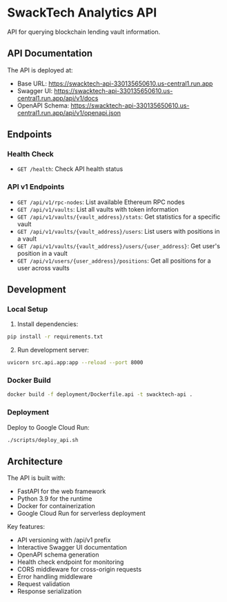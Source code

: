 # SwackTech Analytics API

API for querying blockchain lending vault information.

## API Documentation

The API is deployed at:
- Base URL: https://swacktech-api-330135650610.us-central1.run.app
- Swagger UI: https://swacktech-api-330135650610.us-central1.run.app/api/v1/docs
- OpenAPI Schema: https://swacktech-api-330135650610.us-central1.run.app/api/v1/openapi.json

## Endpoints

### Health Check
- `GET /health`: Check API health status

### API v1 Endpoints
- `GET /api/v1/rpc-nodes`: List available Ethereum RPC nodes
- `GET /api/v1/vaults`: List all vaults with token information
- `GET /api/v1/vaults/{vault_address}/stats`: Get statistics for a specific vault
- `GET /api/v1/vaults/{vault_address}/users`: List users with positions in a vault
- `GET /api/v1/vaults/{vault_address}/users/{user_address}`: Get user's position in a vault
- `GET /api/v1/users/{user_address}/positions`: Get all positions for a user across vaults

## Development

### Local Setup
1. Install dependencies:
```bash
pip install -r requirements.txt
```

2. Run development server:
```bash
uvicorn src.api.app:app --reload --port 8000
```

### Docker Build
```bash
docker build -f deployment/Dockerfile.api -t swacktech-api .
```

### Deployment
Deploy to Google Cloud Run:
```bash
./scripts/deploy_api.sh
```

## Architecture

The API is built with:
- FastAPI for the web framework
- Python 3.9 for the runtime
- Docker for containerization
- Google Cloud Run for serverless deployment

Key features:
- API versioning with /api/v1 prefix
- Interactive Swagger UI documentation
- OpenAPI schema generation
- Health check endpoint for monitoring
- CORS middleware for cross-origin requests
- Error handling middleware
- Request validation
- Response serialization